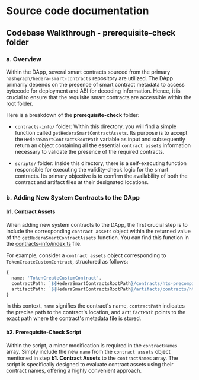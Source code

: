 # Source code documentation

## Codebase Walkthrough - **prerequisite-check** folder

### a. Overview

Within the DApp, several smart contracts sourced from the primary `hashgraph/hedera-smart-contracts` repository are utilized. The DApp primarily depends on the presence of smart contract metadata to access bytecode for deployment and ABI for decoding information. Hence, it is crucial to ensure that the requisite smart contracts are accessible within the root folder.

Here is a breakdown of the **prerequisite-check** folder:

- `contracts-info/` folder: Within this directory, you will find a simple function called `getHederaSmartContractAssets`. Its purpose is to accept the `HederaSmartContractsRootPath` variable as input and subsequently return an object containing all the essential `contract assets` information necessary to validate the presence of the required contracts.

- `scripts/` folder: Inside this directory, there is a self-executing function responsible for executing the validity-check logic for the smart contracts. Its primary objective is to confirm the availability of both the contract and artifact files at their designated locations.

### b. Adding New System Contracts to the DApp

#### b1. Contract Assets

When adding new system contracts to the DApp, the first crucial step is to include the corresponding `contract assets` object within the returned value of the `getHederaSmartContractAssets` function. You can find this function in the [contracts-info/index.ts](../../../../../../prerequisite-check/contracts-info/index.ts) file.

For example, consider a `contract assets` object corresponding to `TokenCreateCustomContract`, structured as follows:

```typescript
{
  name: 'TokenCreateCustomContract',
  contractPath: `${HederaSmartContractsRootPath}/contracts/hts-precompile/examples/token-create/TokenCreateCustom.sol`,
  artifactPath: `${HederaSmartContractsRootPath}/artifacts/contracts/hts-precompile/examples/token-create/TokenCreateCustom.sol/TokenCreateCustomContract.json`,
}
```

In this context, `name` signifies the contract's name, `contractPath` indicates the precise path to the contract's location, and `artifactPath` points to the exact path where the contract's metadata file is stored.

#### b2. Prerequisite-Check Script

Within the script, a minor modification is required in the `contractNames` array. Simply include the new `name` from the `contract assets` object mentioned in step **b1. Contract Assets** to the `contractNames` array. The script is specifically designed to evaluate contract assets using their contract names, offering a highly convenient approach.
